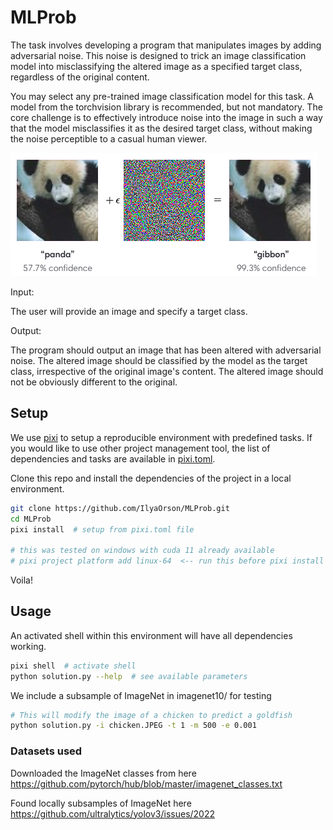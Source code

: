# MLProb

The task involves developing a program that manipulates images by adding adversarial noise. This noise is designed to trick an image classification model into misclassifying the altered image as a specified target class, regardless of the original content.

You may select any pre-trained image classification model for this task. A model from the torchvision library is recommended, but not mandatory.
The core challenge is to effectively introduce noise into the image in such a way that the model misclassifies it as the desired target class, without making the noise perceptible to a casual human viewer.

![noisy_panda](noisy_panda.png)

Input:

The user will provide an image and specify a target class.

Output:

The program should output an image that has been altered with adversarial noise. The altered image should be classified by the model as the target class, irrespective of the original image's content. The altered image should not be obviously different to the original.

## Setup

We use [pixi](https://github.com/prefix-dev/pixi) to setup a reproducible environment with predefined tasks.
If you would like to use other project management tool, the list of dependencies and tasks are available in [pixi.toml](pixi.toml).

Clone this repo and install the dependencies of the project in a local environment.

```bash
git clone https://github.com/IlyaOrson/MLProb.git
cd MLProb
pixi install  # setup from pixi.toml file

# this was tested on windows with cuda 11 already available
# pixi project platform add linux-64  <-- run this before pixi install to resolve deps on linux
```

Voila!

## Usage

An activated shell within this environment will have all dependencies working.

```bash
pixi shell  # activate shell
python solution.py --help  # see available parameters
```

We include a subsample of ImageNet in imagenet10/ for testing
```bash
# This will modify the image of a chicken to predict a goldfish
python solution.py -i chicken.JPEG -t 1 -m 500 -e 0.001
```

### Datasets used

Downloaded the ImageNet classes from here
https://github.com/pytorch/hub/blob/master/imagenet_classes.txt

Found locally subsamples of ImageNet here
https://github.com/ultralytics/yolov3/issues/2022
